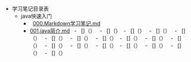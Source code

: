 - 学习笔记目录表
  - java快速入门
    -   [000.Markdown学习笔记.md](https://github.com/oqq5518/Liao-Zhou/blob/master/000.Markdown%E5%AD%A6%E4%B9%A0%E7%AC%94%E8%AE%B0.md)
    -   [001.java简介.md](https://github.com/oqq5518/Liao-Zhou/blob/master/001.java%E7%AE%80%E4%BB%8B.md)
    -   []（）
    -   []（）
    -   []（）
    -   []（）
    -   []（）
    -   []（）
    -   []（）
    -   []（）
    -   []（）
    -   []（）
    -   []（）
    -   []（）
    -   []（）
    -   []（）
    -   []（）
    -   []（）
    -   []（）
    -   []（）










